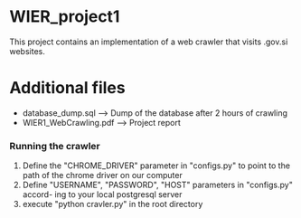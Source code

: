 # WIER_project1
This project contains an implementation of a web crawler that visits .gov.si websites.

# Additional files
  * database_dump.sql --> Dump of the database after 2 hours of crawling
  * WIER1_WebCrawling.pdf --> Project report
### Running the crawler
1. Define the "CHROME_DRIVER" parameter in "configs.py" to point to the path of
the chrome driver on our computer
2. Define "USERNAME", "PASSWORD", "HOST" parameters in "configs.py" accord-
ing to your local postgresql server
3. execute "python cravler.py" in the root directory

